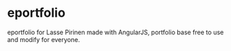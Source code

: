 # eportfolio
eportfolio for Lasse Pirinen made with AngularJS, portfolio base free to use and modify for everyone.